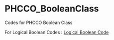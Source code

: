 # PHCCO_BooleanClass
Codes for PHCCO Boolean Class

For Logical Boolean Codes : [Logical Boolean Code](https://github.com/MoltenEcdysone09/GRiNS/blob/main/grins/logical_bool.py)
